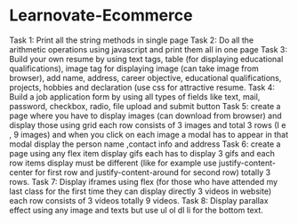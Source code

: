 # Learnovate-Ecommerce
Task 1: Print all the string methods in single page
Task 2: Do all the arithmetic operations using javascript and print them all in one page
Task 3: Build your own resume by using text tags, table (for displaying educational qualifications), image tag for displaying image (can take image from browser), add name, address, career objective, educational qualifications, projects, hobbies and declaration (use css for attractive resume. 
Task 4: Build a job application form by using all types of fields like text, mail, password, checkbox, radio, file upload and submit button
Task 5: create a page where you have to display images (can download from browser) and display those using grid each row consists of 3 images and total 3 rows (I e , 9 images) and when you click on each image a modal has to appear in that modal display the person name ,contact info and address
Task 6: create a page using any flex item display gifs each has to display 3 gifs and each row items display must be different (like for example use justify-content-center for first row and justify-content-around for second row) totally 3 rows.
Task 7: Display iframes using flex (for those who have attended my last class for the first time they can display directly 3 videos in website) each row consists of 3 videos totally 9 videos.
Task 8: Display parallax effect using any image and texts but use ul ol dl li for the bottom text.
